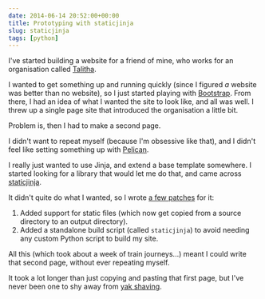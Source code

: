 ```yaml
---
date: 2014-06-14 20:52:00+00:00
title: Prototyping with staticjinja
slug: staticjinja
tags: [python]
---
```


I've started building a website for a friend of mine, who works for
an organisation called [Talitha](http://www.talitha.org.uk).

I wanted to get something up and running quickly (since I figured _a_
website was better than no website), so I just started playing with
[Bootstrap](http://www.getbootstrap.com). From there, I had an idea
of what I wanted the site to look like, and all was well. I threw up
a single page site that introduced the organisation a little bit.

Problem is, then I had to make a second page.

<!-- more -->

I didn't want to repeat myself (because I'm obsessive like that), and
I didn't feel like setting something up with
[Pelican](http://www.getpelican.com).

I really just wanted to use Jinja, and extend a base template
somewhere. I started looking for a library that would let me do that,
and came across
[staticjinja](http://staticjinja.readthedocs.org/en/latest/).

It didn't quite do what I wanted, so I wrote [a few
patches](https://github.com/Ceasar/staticjinja/commits?author=dominicrodger)
for it:


1. Added support for static files (which now get copied from a source
   directory to an output directory).
2. Added a standalone build script (called `staticjinja`) to avoid
   needing any custom Python script to build my site.

All this (which took about a week of train journeys...) meant I could
write that second page, without ever repeating myself.

It took a lot longer than just copying and pasting that first page,
but I've never been one to shy away from [yak
shaving](http://www.hanselman.com/blog/YakShavingDefinedIllGetThatDoneAsSoonAsIShaveThisYak.aspx).
